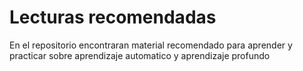 # Lecturas recomendadas
En el repositorio encontraran material recomendado para aprender y practicar sobre aprendizaje automatico y aprendizaje profundo
